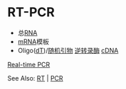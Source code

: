 # RT-PCR

- 总[RNA](RNA.md)
- [mRNA](mRNA.md)模板
- Oligo([dT](dT.md))/[随机引物](随机引物.md) [逆转录酶](逆转录酶.md) [cDNA](cDNA.md)

[Real-time PCR](Real-time_PCR.md)

See Also: [RT](RT.md) | [PCR](PCR.md)
